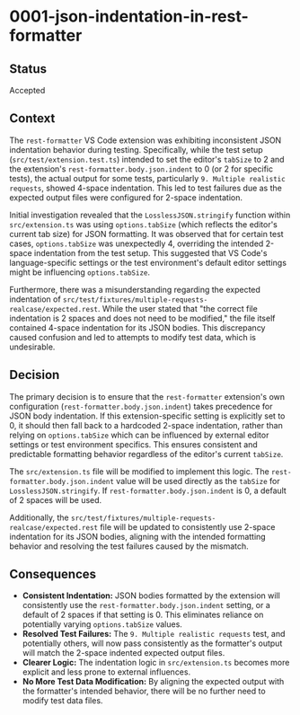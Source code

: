 # 0001-json-indentation-in-rest-formatter

## Status
Accepted

## Context
The `rest-formatter` VS Code extension was exhibiting inconsistent JSON indentation behavior during testing. Specifically, while the test setup (`src/test/extension.test.ts`) intended to set the editor's `tabSize` to 2 and the extension's `rest-formatter.body.json.indent` to 0 (or 2 for specific tests), the actual output for some tests, particularly `9. Multiple realistic requests`, showed 4-space indentation. This led to test failures due as the expected output files were configured for 2-space indentation.

Initial investigation revealed that the `LosslessJSON.stringify` function within `src/extension.ts` was using `options.tabSize` (which reflects the editor's current tab size) for JSON formatting. It was observed that for certain test cases, `options.tabSize` was unexpectedly 4, overriding the intended 2-space indentation from the test setup. This suggested that VS Code's language-specific settings or the test environment's default editor settings might be influencing `options.tabSize`.

Furthermore, there was a misunderstanding regarding the expected indentation of `src/test/fixtures/multiple-requests-realcase/expected.rest`. While the user stated that "the correct file indentation is 2 spaces and does not need to be modified," the file itself contained 4-space indentation for its JSON bodies. This discrepancy caused confusion and led to attempts to modify test data, which is undesirable.

## Decision
The primary decision is to ensure that the `rest-formatter` extension's own configuration (`rest-formatter.body.json.indent`) takes precedence for JSON body indentation. If this extension-specific setting is explicitly set to 0, it should then fall back to a hardcoded 2-space indentation, rather than relying on `options.tabSize` which can be influenced by external editor settings or test environment specifics. This ensures consistent and predictable formatting behavior regardless of the editor's current `tabSize`.

The `src/extension.ts` file will be modified to implement this logic. The `rest-formatter.body.json.indent` value will be used directly as the `tabSize` for `LosslessJSON.stringify`. If `rest-formatter.body.json.indent` is 0, a default of 2 spaces will be used.

Additionally, the `src/test/fixtures/multiple-requests-realcase/expected.rest` file will be updated to consistently use 2-space indentation for its JSON bodies, aligning with the intended formatting behavior and resolving the test failures caused by the mismatch.

## Consequences
*   **Consistent Indentation:** JSON bodies formatted by the extension will consistently use the `rest-formatter.body.json.indent` setting, or a default of 2 spaces if that setting is 0. This eliminates reliance on potentially varying `options.tabSize` values.
*   **Resolved Test Failures:** The `9. Multiple realistic requests` test, and potentially others, will now pass consistently as the formatter's output will match the 2-space indented expected output files.
*   **Clearer Logic:** The indentation logic in `src/extension.ts` becomes more explicit and less prone to external influences.
*   **No More Test Data Modification:** By aligning the expected output with the formatter's intended behavior, there will be no further need to modify test data files.